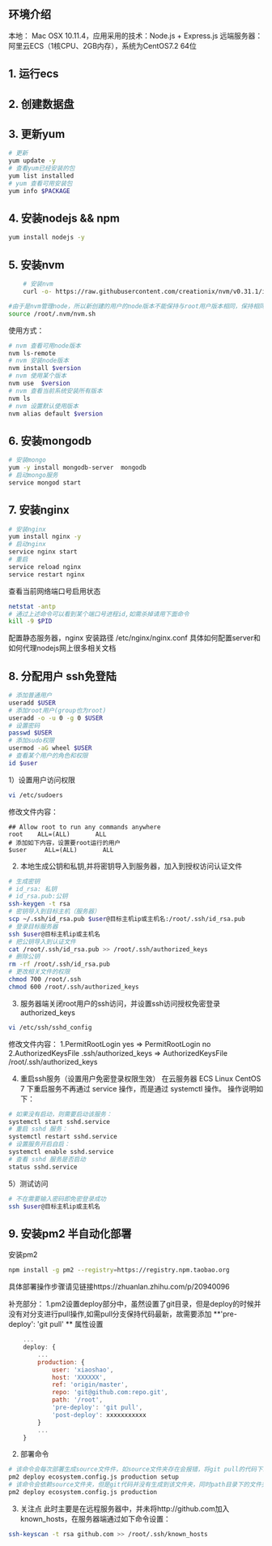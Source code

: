 ## 环境介绍
本地： Mac OSX 10.11.4，应用采用的技术：Node.js + Express.js
远端服务器：阿里云ECS（1核CPU、2GB内存），系统为CentOS7.2 64位
## 1. 运行ecs

## 2. 创建数据盘

## 3. 更新yum

``` sh
# 更新
yum update -y
# 查看yum已经安装的包
yum list installed
# yum 查看可用安装包
yum info $PACKAGE
```


## 4. 安装nodejs && npm

``` sh
yum install nodejs -y
```

## 5. 安装nvm
``` sh
    # 安装nvm
    curl -o- https://raw.githubusercontent.com/creationix/nvm/v0.31.1/install.sh | bash
```
``` sh
#由于是nvm管理node，所以新创建的用户的node版本不能保持与root用户版本相同，保持相同需执行
source /root/.nvm/nvm.sh
```
使用方式：
``` sh
# nvm 查看可用node版本
nvm ls-remote
# nvm 安装node版本
nvm install $version
# nvm 使用某个版本
nvm use  $version
# nvm 查看当前系统安装所有版本
nvm ls
# nvm 设置默认使用版本
nvm alias default $version

```

## 6. 安装mongodb

``` sh
# 安装mongo
yum -y install mongodb-server  mongodb
# 启动mongo服务
service mongod start
```

## 7. 安装nginx

``` sh
# 安装nginx
yum install nginx -y
# 启动nginx
service nginx start
# 重启
service reload nginx
service restart nginx
```

查看当前网络端口号启用状态
``` sh
netstat -antp
# 通过上述命令可以看到某个端口号进程id,如需杀掉请用下面命令
kill -9 $PID
```

配置静态服务器，nginx 安装路径 /etc/nginx/nginx.conf
具体如何配置server和如何代理nodejs网上很多相关文档

## 8. 分配用户 ssh免登陆
``` sh
# 添加普通用户
useradd $USER
# 添加root用户(group也为root)
useradd -o -u 0 -g 0 $USER
# 设置密码
passwd $USER
# 添加sudo权限
usermod -aG wheel $USER
# 查看某个用户的角色和权限
id $user
```
1）设置用户访问权限
``` sh
vi /etc/sudoers
```
修改文件内容：
```
## Allow root to run any commands anywhere
root    ALL=(ALL)       ALL
# 添加如下内容，设置要root运行的用户
$user     ALL=(ALL)       ALL
```

2) 本地生成公钥和私钥,并将密钥导入到服务器，加入到授权访问认证文件
``` sh
# 生成密钥
# id_rsa: 私钥
# id_rsa.pub:公钥
ssh-keygen -t rsa
# 密钥导入到目标主机（服务器）
scp ~/.ssh/id_rsa.pub $user@目标主机ip或主机名:/root/.ssh/id_rsa.pub
# 登录目标服务器
ssh $user@目标主机ip或主机名
# 把公钥导入到认证文件
cat /root/.ssh/id_rsa.pub >> /root/.ssh/authorized_keys
# 删除公钥
rm -rf /root/.ssh/id_rsa.pub
# 更改相关文件的权限
chmod 700 /root/.ssh
chmod 600 /root/.ssh/authorized_keys
```

3) 服务器端关闭root用户的ssh访问，并设置ssh访问授权免密登录authorized_keys
``` sh
vi /etc/ssh/sshd_config
```
修改文件内容：
1.PermitRootLogin yes => PermitRootLogin no
2.AuthorizedKeysFile  .ssh/authorized_keys => AuthorizedKeysFile /root/.ssh/authorized_keys

4) 重启ssh服务（设置用户免密登录权限生效）
在云服务器 ECS Linux CentOS 7 下重启服务不再通过 service  操作，而是通过 systemctl 操作。 操作说明如下：
``` sh
# 如果没有启动，则需要启动该服务：
systemctl start sshd.service
# 重启 sshd 服务：
systemctl restart sshd.service
# 设置服务开启自启：
systemctl enable sshd.service
# 查看 sshd 服务是否启动
status sshd.service
```

5）测试访问
``` sh
# 不在需要输入密码即免密登录成功
ssh $user@目标主机ip或主机名
```

## 9. 安装pm2 半自动化部署
安装pm2
``` sh
npm install -g pm2 --registry=https://registry.npm.taobao.org
```
具体部署操作步骤请见链接https://zhuanlan.zhihu.com/p/20940096

补充部分：
1.pm2设置deploy部分中，虽然设置了git目录，但是deploy的时候并没有对分支进行pull操作,如需pull分支保持代码最新，故需要添加 **'pre-deploy': 'git pull' ** 属性设置

``` js
    ...
    deploy: {
        ...
        production: {
            user: 'xiaoshao',
            host: 'XXXXXX',
            ref: 'origin/master',
            repo: 'git@github.com:repo.git',
            path: '/root',
            'pre-deploy': 'git pull',
            'post-deploy': xxxxxxxxxxx
        }
        ...
    }
```
2. 部署命令
``` sh
# 该命令会每次部署生成source文件件，如source文件夹存在会报错，将git pull的代码下载到该文件夹，导致代码会存在两份
pm2 deploy ecosystem.config.js production setup
# 该命令会依赖source文件夹，但是git代码并没有生成到该文件夹，同时path目录下的文件夹是最新文件（故推荐该方法部署）
pm2 deploy ecosystem.config.js production
```

3. 关注点
此时主要是在远程服务器中，并未将http://github.com加入known_hosts，在服务器端通过如下命令设置：
``` sh
ssh-keyscan -t rsa github.com >> /root/.ssh/known_hosts
```
